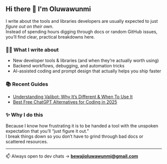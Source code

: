 ## Hi there 👋 I'm Oluwawunmi 

I write about the tools and libraries developers are usually expected to just *figure out on their own*.  
Instead of spending hours digging through docs or random GitHub issues, you’ll find clear, practical breakdowns here.  

### 🧑‍💻 What I write about
- New developer tools & libraries (and when they’re actually worth using)  
- Backend workflows, debugging, and automation tricks  
- AI-assisted coding and prompt design that actually helps you ship faster  

### 📚 Recent Guides
- [Understanding Valibot: Why It’s Different & When To Use It](https://bit.ly/42eB6CM)  
- [Best Free ChatGPT Alternatives for Coding in 2025](https://bit.ly/4mEuAwi)  

### ✨ Why I do this
Because I know how frustrating it is to be handed a tool with the unspoken expectation that you’ll “just figure it out.”  
I break things down so you don’t have to grind through bad docs or scattered resources.  

---

📫 Always open to dev chats → **bewajioluwawunmi@gmail.com**

